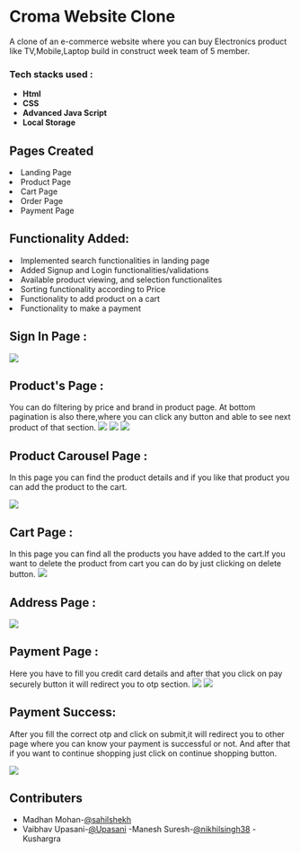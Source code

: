 # Croma Website Clone
A clone of an e-commerce website where you can buy Electronics product like TV,Mobile,Laptop build in construct week team of 5 member.
​
### Tech stacks used :

*  **Html** 
*  **CSS** 
*  **Advanced Java Script** 
*  **Local Storage**


## Pages Created
<li>Landing Page</li>
<li>Product Page</li>
<li>Cart Page</li>
<li>Order Page</li>
<li>Payment Page</li>



## Functionality Added:

<li>Implemented search functionalities in landing page</li>
<li>Added Signup and Login functionalities/validations</li>
<li>Available product viewing, and selection functionalites</li>
<li>Sorting functionality according to Price</li>
<li>Functionality to add product on a cart</li>
<li>Functionality to make a payment</li>


## Sign In Page :

<img src="https://i.imgur.com/Cagvhsi.png">


## Product's Page :
You can do filtering by price and brand in product page.
At bottom pagination is also there,where you can click any button and able to see next product of that section.
<img src="https://i.imgur.com/MAzr1kI.png">
<img src="https://i.imgur.com/rXe1Smx.png">
<img src="https://i.imgur.com/nGZITms.png">
 
 
 ## Product Carousel Page :
 In this page you can find the product details and if you like that product you can add the product to the cart.

<img src="https://i.imgur.com/dxas442.png">



## Cart Page :
In this page you can find all the products you have added to the cart.If you want to delete the product from cart you can do by just clicking on delete button.
<img src="https://i.imgur.com/B6jTe77.png">


## Address Page :

<img src="https://i.imgur.com/w7a4ZtC.png">


## Payment Page :
Here you have to fill you credit card details and after that you click on pay securely button it will redirect you to otp section.
<img src="https://i.imgur.com/OOZIkXi.png">
<img src="https://i.imgur.com/uDjCAlg.png">

## Payment Success:
After you fill the correct otp and click on submit,it will redirect you to other page where you can know your payment is successful or not.
And after that if you want to continue shopping just click on continue shopping button.

<img src="https://i.imgur.com/F9ITZQj.png">


## Contributers

- Madhan Mohan-<a href="https://github.com/sahilshekh">@sahilshekh</a>
- Vaibhav Upasani-<a href="https://github.com/upasani">@Upasani</a>
-Manesh Suresh-<a href="https://github.com/nikhilsingh38">@nikhilsingh38</a> 
-Kushargra

